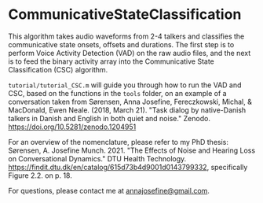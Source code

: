 # CommunicativeStateClassification
This algorithm takes audio waveforms from 2-4 talkers and classifies the communicative state onsets, offsets and durations.
The first step is to perform Voice Activity Detection (VAD) on the raw audio files, and the next is to feed the binary activity array into the Communicative State Classification (CSC) algorithm.

`tutorial/tutorial_CSC.m` will guide you through how to run the VAD and CSC, based on the functions in the `tools` folder, on an example of a conversation taken from Sørensen, Anna Josefine, Fereczkowski, Michal, & MacDonald, Ewen Neale. (2018, March 21). "Task dialog by native-Danish talkers in Danish and English in both quiet and noise." Zenodo. https://doi.org/10.5281/zenodo.1204951

For an overview of the nomenclature, please refer to my PhD thesis: Sørensen, A. Josefine Munch. 2021. "The Effects of Noise and Hearing Loss on Conversational Dynamics." DTU Health Technology. https://findit.dtu.dk/en/catalog/615d73b4d9001d0143799332, specifically Figure 2.2. on p. 18.

For questions, please contact me at annajosefine@gmail.com.
